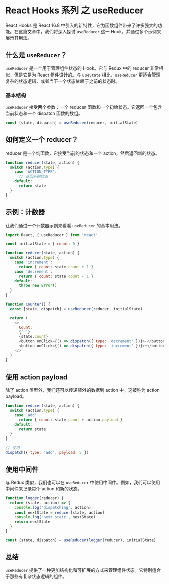 # React Hooks 系列 之 useReducer

React Hooks 是 React 16.8 中引入的新特性，它为函数组件带来了许多强大的功能。在这篇文章中，我们将深入探讨 `useReducer` 这一 Hook，并通过多个示例来展示其用法。

## 什么是 `useReducer`？

`useReducer` 是一个用于管理组件状态的 Hook。它与 Redux 中的 reducer 非常相似，但是它是为 React 组件设计的。与 `useState` 相比，`useReducer` 更适合管理复杂的状态逻辑，或者当下一个状态依赖于之前的状态时。

### 基本结构

`useReducer` 接受两个参数：一个 reducer 函数和一个初始状态。它返回一个包含当前状态和一个 dispatch 函数的数组。

```javascript
const [state, dispatch] = useReducer(reducer, initialState)
```

## 如何定义一个 reducer？

reducer 是一个纯函数，它接受当前的状态和一个 action，然后返回新的状态。

```javascript
function reducer(state, action) {
  switch (action.type) {
    case 'ACTION_TYPE':
      // 返回新的状态
    default:
      return state
  }
}
```

## 示例：计数器

让我们通过一个计数器示例来看看 `useReducer` 的基本用法。

```javascript
import React, { useReducer } from 'react'

const initialState = { count: 0 }

function reducer(state, action) {
  switch (action.type) {
    case 'increment':
      return { count: state.count + 1 }
    case 'decrement':
      return { count: state.count - 1 }
    default:
      throw new Error()
  }
}

function Counter() {
  const [state, dispatch] = useReducer(reducer, initialState)

  return (
    <>
      Count:
      {' '}
      {state.count}
      <button onClick={() => dispatch({ type: 'decrement' })}>-</button>
      <button onClick={() => dispatch({ type: 'increment' })}>+</button>
    </>
  )
}
```

## 使用 action payload

除了 action 类型外，我们还可以传递额外的数据到 action 中。这被称为 action payload。

```javascript
function reducer(state, action) {
  switch (action.type) {
    case 'add':
      return { count: state.count + action.payload }
    default:
      return state
  }
}

// 使用
dispatch({ type: 'add', payload: 5 })
```

## 使用中间件

与 Redux 类似，我们也可以在 `useReducer` 中使用中间件。例如，我们可以使用中间件来记录每个 action 和新的状态。

```javascript
function logger(reducer) {
  return (state, action) => {
    console.log('dispatching', action)
    const nextState = reducer(state, action)
    console.log('next state', nextState)
    return nextState
  }
}

const [state, dispatch] = useReducer(logger(reducer), initialState)
```

## 总结

`useReducer` 提供了一种更加结构化和可扩展的方式来管理组件状态。它特别适合于那些有复杂状态逻辑的组件。
